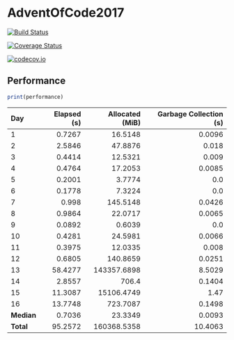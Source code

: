 # AdventOfCode2017

[![Build Status](https://travis-ci.org/ellisvalentiner/AdventOfCode2017.jl.svg?branch=master)](https://travis-ci.org/ellisvalentiner/AdventOfCode2017.jl)

[![Coverage Status](https://coveralls.io/repos/ellisvalentiner/AdventOfCode2017.jl/badge.svg?branch=master&service=github)](https://coveralls.io/github/ellisvalentiner/AdventOfCode2017.jl?branch=master)

[![codecov.io](http://codecov.io/github/ellisvalentiner/AdventOfCode2017.jl/coverage.svg?branch=master)](http://codecov.io/github/ellisvalentiner/AdventOfCode2017.jl?branch=master)




## Performance


````julia
print(performance)
````


| Day        | Elapsed (s) | Allocated (MiB) | Garbage Collection (s) |
|:---------- | -----------:| ---------------:| ----------------------:|
| 1          |      0.7267 |         16.5148 |                 0.0096 |
| 2          |      2.5846 |         47.8876 |                  0.018 |
| 3          |      0.4414 |         12.5321 |                  0.009 |
| 4          |      0.4764 |         17.2053 |                 0.0085 |
| 5          |      0.2001 |          3.7774 |                    0.0 |
| 6          |      0.1778 |          7.3224 |                    0.0 |
| 7          |       0.998 |        145.5148 |                 0.0426 |
| 8          |      0.9864 |         22.0717 |                 0.0065 |
| 9          |      0.0892 |          0.6039 |                    0.0 |
| 10         |      0.4281 |         24.5981 |                 0.0066 |
| 11         |      0.3975 |         12.0335 |                  0.008 |
| 12         |      0.6805 |        140.8659 |                 0.0251 |
| 13         |     58.4277 |     143357.6898 |                 8.5029 |
| 14         |      2.8557 |           706.4 |                 0.1404 |
| 15         |     11.3087 |      15106.4749 |                   1.47 |
| 16         |     13.7748 |        723.7087 |                 0.1498 |
| **Median** |      0.7036 |         23.3349 |                 0.0093 |
| **Total**  |     95.2572 |     160368.5358 |                10.4063 |


